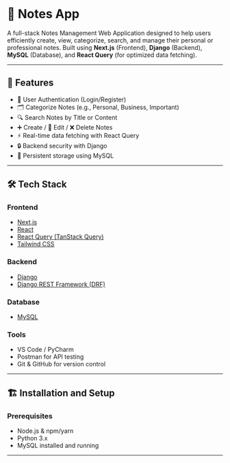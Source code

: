 # 📝 Notes App

A full-stack Notes Management Web Application designed to help users efficiently create, view, categorize, search, and manage their personal or professional notes. Built using **Next.js** (Frontend), **Django** (Backend), **MySQL** (Database), and **React Query** (for optimized data fetching).

---



## 📌 Features

- 🧾 User Authentication (Login/Register)
- 🗂️ Categorize Notes (e.g., Personal, Business, Important)
- 🔍 Search Notes by Title or Content
- ➕ Create / 📝 Edit / ❌ Delete Notes
- ⚡ Real-time data fetching with React Query
- 🔒 Backend security with Django 
- 💾 Persistent storage using MySQL

---

## 🛠️ Tech Stack

### Frontend
- [Next.js](https://nextjs.org/)
- [React](https://reactjs.org/)
- [React Query (TanStack Query)](https://tanstack.com/query/latest)
- [Tailwind CSS](https://tailwindcss.com/) 

### Backend
- [Django](https://www.djangoproject.com/)
- [Django REST Framework (DRF)](https://www.django-rest-framework.org/)

### Database
- [MySQL](https://www.mysql.com/)

### Tools
- VS Code / PyCharm
- Postman for API testing
- Git & GitHub for version control

---

## 🏗️ Installation and Setup

### Prerequisites
- Node.js & npm/yarn
- Python 3.x
- MySQL installed and running

---